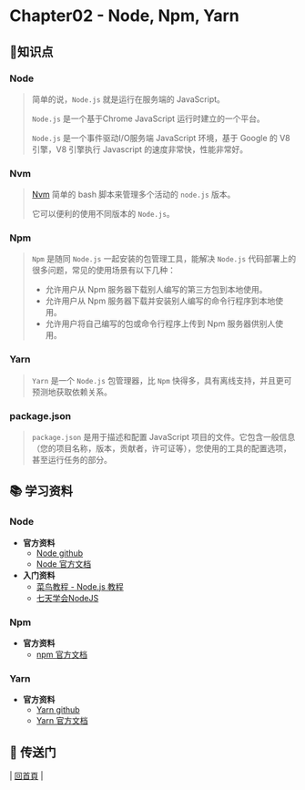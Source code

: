 # Chapter02 - Node, Npm, Yarn

## :memo:知识点

### Node

> 简单的说，`Node.js` 就是运行在服务端的 JavaScript。
>
> `Node.js` 是一个基于Chrome JavaScript 运行时建立的一个平台。
>
> `Node.js` 是一个事件驱动I/O服务端 JavaScript 环境，基于 Google 的 V8 引擎，V8 引擎执行 Javascript 的速度非常快，性能非常好。
>

### Nvm

> [Nvm](https://github.com/creationix/nvm) 简单的 bash 脚本来管理多个活动的 `node.js` 版本。
>
> 它可以便利的使用不同版本的 `Node.js`。
>

### Npm

> `Npm` 是随同 `Node.js` 一起安装的包管理工具，能解决 `Node.js`  代码部署上的很多问题，常见的使用场景有以下几种：
>
> - 允许用户从 Npm 服务器下载别人编写的第三方包到本地使用。
> - 允许用户从 Npm 服务器下载并安装别人编写的命令行程序到本地使用。
> - 允许用户将自己编写的包或命令行程序上传到 Npm 服务器供别人使用。
>

### Yarn

> `Yarn` 是一个 `Node.js` 包管理器，比 `Npm` 快得多，具有离线支持，并且更可预测地获取依赖关系。
>

### package.json

> `package.json` 是用于描述和配置 JavaScript 项目的文件。它包含一般信息（您的项目名称，版本，贡献者，许可证等），您使用的工具的配置选项，甚至运行任务的部分。
>

## :books: 学习资料

### Node

- **官方资料**
  - [Node github](https://github.com/nodejs/node)
  - [Node 官方文档](https://nodejs.org/en/docs/)
- **入门资料**
  - [菜鸟教程 - Node.js 教程](http://www.runoob.com/nodejs/nodejs-tutorial.html)
  - [七天学会NodeJS](https://github.com/nqdeng/7-days-nodejs)

### Npm

- **官方资料**
  - [npm 官方文档](https://docs.npmjs.com/)

### Yarn

- **官方资料**
  - [Yarn github](https://github.com/yarnpkg/yarn)
  - [Yarn 官方文档](https://yarnpkg.com/zh-Hans/docs)

## :door: 传送门

| [回首頁](https://github.com/atlantis1024/react-step-by-step/tree/master/docs) |
